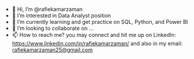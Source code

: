 - 👋 Hi, I’m @rafiekamarzaman
- 👀 I’m interested in Data Analyst position
- 🌱 I’m currently learning and get practice on SQL, Python, and Power BI
- 💞️ I’m looking to collaborate on ...
- 📫 How to reach me? you may connect and hit me up on LinkedIn: https://www.linkedin.com/in/rafiekamarzaman/ 
and also in my email: rafiekamarzaman25@gmail.com

<!---
rafiekamarzaman/rafiekamarzaman is a ✨ special ✨ repository because its `README.md` (this file) appears on your GitHub profile.
You can click the Preview link to take a look at your changes.
--->
